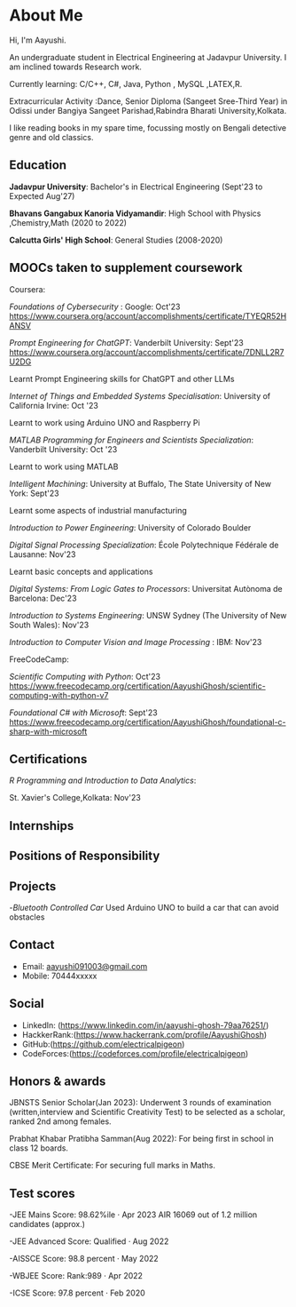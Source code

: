 

# About Me
Hi, I'm Aayushi.

An undergraduate student in Electrical Engineering at Jadavpur University. I am inclined towards Research work.

Currently learning: C/C++, C#, Java, Python , MySQL ,LATEX,R.

Extracurricular Activity :Dance, Senior Diploma (Sangeet Sree-Third Year) in Odissi under Bangiya Sangeet Parishad,Rabindra Bharati University,Kolkata.

I like reading books in my spare time, focussing mostly on Bengali detective genre and old classics.

## Education
**Jadavpur University**: Bachelor's in Electrical Engineering  (Sept'23 to Expected Aug'27)

**Bhavans Gangabux Kanoria Vidyamandir**: High School with Physics ,Chemistry,Math (2020 to 2022)

**Calcutta Girls' High School**: General Studies (2008-2020)

## MOOCs taken to supplement coursework

Coursera:

_Foundations of Cybersecurity_ : Google: Oct'23
https://www.coursera.org/account/accomplishments/certificate/TYEQR52HANSV

_Prompt Engineering for ChatGPT_: Vanderbilt University: Sept'23
https://www.coursera.org/account/accomplishments/certificate/7DNLL2R7U2DG

Learnt Prompt Engineering skills for ChatGPT and other LLMs

_Internet of Things and Embedded Systems Specialisation_: University of California Irvine: Oct '23

Learnt to work using Arduino UNO and Raspberry Pi

_MATLAB Programming for Engineers and Scientists Specialization_: Vanderbilt University: Oct '23

Learnt to work using MATLAB


_Intelligent Machining_: University at Buffalo, The State University of New York: Sept'23

Learnt some aspects of industrial manufacturing

_Introduction to Power Engineering_: University of Colorado Boulder

_Digital Signal Processing Specialization_: École Polytechnique Fédérale de Lausanne: Nov'23

Learnt basic concepts and applications


_Digital Systems: From Logic Gates to Processors_: Universitat Autònoma de Barcelona: Dec'23

_Introduction to Systems Engineering_: UNSW Sydney (The University of New South Wales): Nov'23

_Introduction to Computer Vision and Image Processing_ : IBM: Nov'23

FreeCodeCamp:

_Scientific Computing with Python_: Oct'23
https://www.freecodecamp.org/certification/AayushiGhosh/scientific-computing-with-python-v7

_Foundational C# with Microsoft_: Sept'23
https://www.freecodecamp.org/certification/AayushiGhosh/foundational-c-sharp-with-microsoft


## Certifications

_R Programming and Introduction to Data Analytics_:

St. Xavier's College,Kolkata: Nov'23


## Internships

## Positions of Responsibility 

## Projects

-_Bluetooth Controlled Car_ 
Used Arduino UNO to build a car that can avoid obstacles



## Contact
- Email: aayushi091003@gmail.com
- Mobile: 70444xxxxx

## Social
- LinkedIn: (https://www.linkedin.com/in/aayushi-ghosh-79aa76251/)
- HackkerRank:(https://www.hackerrank.com/profile/AayushiGhosh)
- GitHub:(https://github.com/electricalpigeon)
- CodeForces:(https://codeforces.com/profile/electricalpigeon)

## Honors & awards
JBNSTS Senior Scholar(Jan 2023): Underwent 3 rounds of examination (written,interview and Scientific Creativity Test) to be selected as a scholar, ranked 2nd among females.

Prabhat Khabar Pratibha Samman(Aug 2022): For being first in school in class 12 boards.

CBSE Merit Certificate: For securing full marks in Maths.

## Test scores
-JEE Mains
  Score: 98.62%ile · Apr 2023 AIR 16069 out of 1.2 million candidates (approx.)

-JEE Advanced
  Score: Qualified · Aug 2022

-AISSCE
  Score: 98.8 percent · May 2022

-WBJEE
  Score: Rank:989 · Apr 2022

-ICSE
  Score: 97.8 percent · Feb 2020

